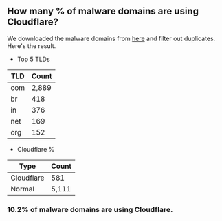 ## How many % of malware domains are using Cloudflare?


We downloaded the malware domains from [here](https://urlhaus.abuse.ch) and filter out duplicates.
Here's the result.


[//]: # (start replacement)


- Top 5 TLDs

| TLD | Count |
| --- | --- |
| com | 2,889 |
| br | 418 |
| in | 376 |
| net | 169 |
| org | 152 |


- Cloudflare %

| Type | Count |
| --- | --- |
| Cloudflare | 581 |
| Normal | 5,111 |


### 10.2% of malware domains are using Cloudflare.